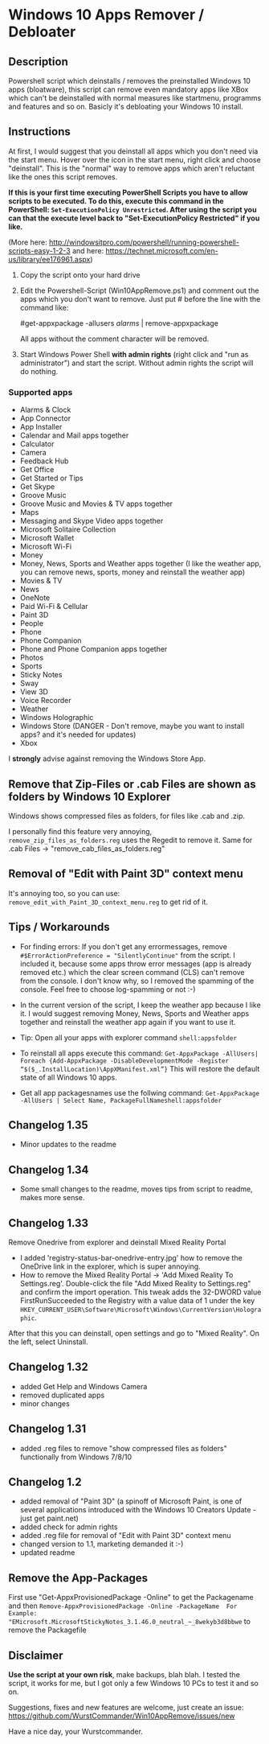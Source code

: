 # Windows 10 Apps Remover / Debloater

## Description

Powershell script which deinstalls / removes the preinstalled Windows 10 apps (bloatware), this script can remove
even mandatory apps like XBox which can't be deinstalled with normal measures like startmenu, programms and features and so on.
Basicly it's debloating your Windows 10 install.

## Instructions

At first, I would suggest that you deinstall all apps which you don't need via the start menu. 
Hover over the icon in the start menu, right click and choose "deinstall". This is the "normal" way to remove apps which aren't reluctant like the ones this script removes.

**If this is your first time executing PowerShell Scripts you have to allow scripts to be executed.
To do this, execute this command in the PowerShell: ```Set-ExecutionPolicy Unrestricted```.
After using the script you can that the execute level back to "Set-ExecutionPolicy Restricted" if you like.**

(More here: http://windowsitpro.com/powershell/running-powershell-scripts-easy-1-2-3 and here: https://technet.microsoft.com/en-us/library/ee176961.aspx)

1. Copy the script onto your hard drive

2. Edit the Powershell-Script (Win10AppRemove.ps1) and comment out the apps which you don't want to remove.
   Just put # before the line with the command like:
   
   #get-appxpackage -allusers *alarms* | remove-appxpackage
   
   All apps without the comment character will be removed.
   
3. Start Windows Power Shell **with admin rights** (right click and "run as administrator") and start the script. Without admin rights the script will do nothing.

### Supported apps

- Alarms & Clock
- App Connector
- App Installer
- Calendar and Mail apps together
- Calculator
- Camera
- Feedback Hub
- Get Office
- Get Started or Tips
- Get Skype
- Groove Music
- Groove Music and Movies & TV apps together
- Maps
- Messaging and Skype Video apps together
- Microsoft Solitaire Collection
- Microsoft Wallet
- Microsoft Wi-Fi
- Money
- Money, News, Sports and Weather apps together (I like the weather app, you can remove news, sports, money and reinstall the weather app)
- Movies & TV
- News
- OneNote
- Paid Wi-Fi & Cellular
- Paint 3D
- People
- Phone
- Phone Companion
- Phone and Phone Companion apps together
- Photos
- Sports
- Sticky Notes
- Sway
- View 3D
- Voice Recorder
- Weather
- Windows Holographic
- Windows Store (DANGER - Don't remove, maybe you want to install apps? and it's needed for updates)
- Xbox

I **strongly** advise against removing the Windows Store App.

## Remove that Zip-Files or .cab Files are shown as folders by Windows 10 Explorer
Windows shows compressed files as folders, for files like .cab and .zip.

I personally find this feature very annoying, ```remove_zip_files_as_folders.reg``` uses the Regedit to remove it.
Same for .cab Files -> "remove_cab_files_as_folders.reg"

## Removal of "Edit with Paint 3D" context menu
It's annoying too, so you can use: ```remove_edit_with_Paint_3D_context_menu.reg``` to get rid of it.

## Tips / Workarounds

- For finding errors:
  If you don't get any errormessages, remove ```#$ErrorActionPreference = "SilentlyContinue"``` from the script. 
  I included it, because some apps throw error messages (app is already removed etc.) 
  which the clear screen command (CLS) can't remove from the console. I don't know why, so I removed the spamming of the console. 
  Feel free to choose log-spamming or not :-)
  
- In the current version of the script, I keep the weather app because I like it. I would suggest removing
  Money, News, Sports and Weather apps together and reinstall the weather app again if you want to use it.
  
- Tip: Open all your apps with explorer command ```shell:appsfolder```

- To reinstall all apps execute this command: ```Get-AppxPackage -AllUsers| Foreach {Add-AppxPackage -DisableDevelopmentMode -Register “$($_.InstallLocation)\AppXManifest.xml”}```
  This will restore the default state of all Windows 10 apps.
  
- Get all app packagesnames use the follwing command:  ```Get-AppxPackage -AllUsers | Select Name, PackageFullNameshell:appsfolder```

## Changelog 1.35

- Minor updates to the readme

## Changelog 1.34

- Some small changes to the readme, moves tips from script to readme, makes more sense.

## Changelog 1.33
Remove Onedrive from explorer and deinstall Mixed Reality Portal

- I added 'registry-status-bar-onedrive-entry.jpg' how to remove the OneDrive link in the explorer, which is super annoying.
- How to remove the Mixed Reality Portal -> 'Add Mixed Reality To Settings.reg'. 
Double-click the file "Add Mixed Reality to Settings.reg" and confirm the import operation.
This tweak adds the 32-DWORD value FirstRunSucceeded to the Registry with a value data of 1 under the key ```HKEY_CURRENT_USER\Software\Microsoft\Windows\CurrentVersion\Holographic```.

After that this you can deinstall, open settings and go to "Mixed Reality".
On the left, select Uninstall.

## Changelog 1.32
- added Get Help and Windows Camera
- removed duplicated apps
- minor changes

## Changelog 1.31
- added .reg files to remove "show compressed files as folders" functionally from Windows 7/8/10

## Changelog 1.2

- added removal of "Paint 3D" 
  (a spinoff of Microsoft Paint, is one of several applications introduced with the Windows 10 Creators Update - just get paint.net)
- added check for admin rights
- added .reg file for removal of "Edit with Paint 3D" context menu
- changed version to 1.1, marketing demanded it :-)
- updated readme

## Remove the App-Packages
First use "Get-AppxProvisionedPackage -Online" to get the Packagename and then ```Remove-AppxProvisionedPackage -Online -PackageName 
For Example: "EMicrosoft.MicrosoftStickyNotes_3.1.46.0_neutral_~_8wekyb3d8bbwe``` to remove the Packagefile

## Disclaimer

**Use the script at your own risk**, make backups, blah blah. 
I tested the script, it works for me, but I got only a few Windows 10 PCs to test it and so on.

Suggestions, fixes and new features are welcome, just create an issue: https://github.com/WurstCommander/Win10AppRemove/issues/new

Have a nice day, your Wurstcommander.
